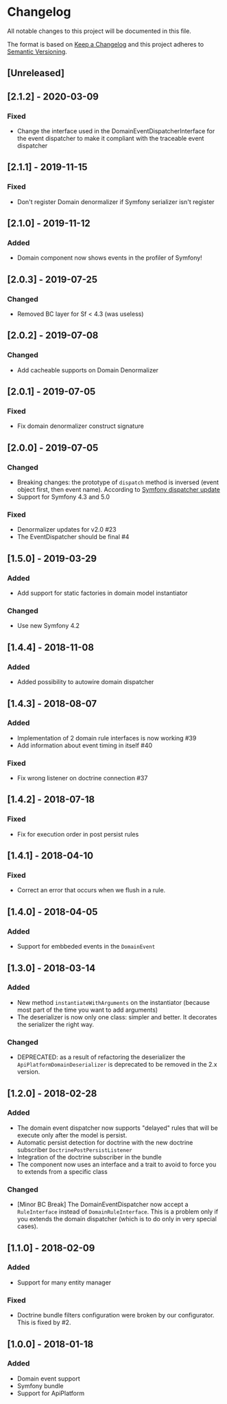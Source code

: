 # Changelog
All notable changes to this project will be documented in this file.

The format is based on [Keep a Changelog](http://keepachangelog.com/en/1.0.0/)
and this project adheres to [Semantic Versioning](http://semver.org/spec/v2.0.0.html).

## [Unreleased]
## [2.1.2] - 2020-03-09
### Fixed
- Change the interface used in the DomainEventDispatcherInterface for the event dispatcher to make it compliant
  with the traceable event dispatcher

## [2.1.1] - 2019-11-15
### Fixed
- Don't register Domain denormalizer if Symfony serializer isn't register

## [2.1.0] - 2019-11-12
### Added
- Domain component now shows events in the profiler of Symfony!

## [2.0.3] - 2019-07-25
### Changed
- Removed BC layer for Sf < 4.3 (was useless)

## [2.0.2] - 2019-07-08
### Changed

- Add cacheable supports on Domain Denormalizer

## [2.0.1] - 2019-07-05
### Fixed

- Fix domain denormalizer construct signature 

## [2.0.0] - 2019-07-05
### Changed

- Breaking changes: the prototype of `dispatch` method is inversed (event object first, then event name). 
According to [Symfony dispatcher update](https://symfony.com/blog/new-in-symfony-4-3-simpler-event-dispatching)
- Support for Symfony 4.3 and 5.0

### Fixed

- Denormalizer updates for v2.0 #23
- The EventDispatcher should be final #4

## [1.5.0] - 2019-03-29
### Added

- Add support for static factories in domain model instantiator

### Changed

- Use new Symfony 4.2

## [1.4.4] - 2018-11-08
### Added

- Added possibility to autowire domain dispatcher

## [1.4.3] - 2018-08-07
### Added

- Implementation of 2 domain rule interfaces is now working #39
- Add information about event timing in itself #40

### Fixed

- Fix wrong listener on doctrine connection #37

## [1.4.2] - 2018-07-18
### Fixed 

- Fix for execution order in post persist rules

## [1.4.1] - 2018-04-10
### Fixed 

- Correct an error that occurs when we flush in a rule.

## [1.4.0] - 2018-04-05
### Added

- Support for embbeded events in the `DomainEvent`

## [1.3.0] - 2018-03-14
### Added

- New method `instantiateWithArguments` on the instantiator (because most part of the time you want to add arguments)
- The deserializer is now only one class: simpler and better. It decorates the serializer the right way.

### Changed

- DEPRECATED: as a result of refactoring the deserializer the `ApiPlatformDomainDeserializer` is deprecated
    to be removed in the 2.x version.

## [1.2.0] - 2018-02-28
### Added

- The domain event dispatcher now supports "delayed" rules that will be execute only after the model is persist.
- Automatic persist detection for doctrine with the new doctrine subscriber `DoctrinePostPersistListener`
- Integration of the doctrine subscriber in the bundle
- The component now uses an interface and a trait to avoid to force you to extends from a specific class

### Changed

- [Minor BC Break] The DomainEventDispatcher now accept a `RuleInterface` instead of `DomainRuleInterface`.
  This is a problem only if you extends the domain dispatcher (which is to do only in very special cases).

## [1.1.0] - 2018-02-09
### Added

- Support for many entity manager

### Fixed

- Doctrine bundle filters configuration were broken by our configurator. This is fixed by #2.

## [1.0.0] - 2018-01-18
### Added

- Domain event support
- Symfony bundle
- Support for ApiPlatform
